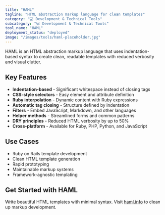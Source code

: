 ```yaml
---
title: "HAML"
tagline: "HTML abstraction markup language for clean templates"
category: "💻 Development & Technical Tools"
subcategory: "💻 Development & Technical Tools"
tool_name: "HAML"
deployment_status: "deployed"
image: "/images/tools/haml-placeholder.jpg"
---
```

HAML is an HTML abstraction markup language that uses indentation-based syntax to create clean, readable templates with reduced verbosity and visual clutter.

## Key Features

- **Indentation-based** - Significant whitespace instead of closing tags
- **CSS-style selectors** - Easy element and attribute definition
- **Ruby interpolation** - Dynamic content with Ruby expressions
- **Automatic tag closing** - Structure defined by indentation
- **Filters** - Embed JavaScript, Markdown, and other languages
- **Helper methods** - Streamlined forms and common patterns
- **DRY principles** - Reduced HTML verbosity by up to 50%
- **Cross-platform** - Available for Ruby, PHP, Python, and JavaScript

## Use Cases

- Ruby on Rails template development
- Clean HTML template generation
- Rapid prototyping
- Maintainable markup systems
- Framework-agnostic templating

## Get Started with HAML

Write beautiful HTML templates with minimal syntax. Visit [haml.info](https://haml.info) to clean up markup development.